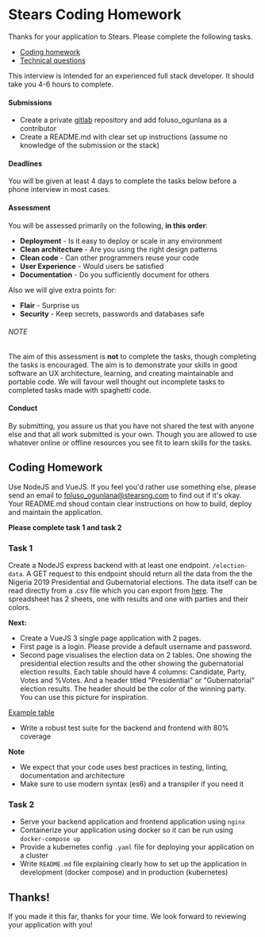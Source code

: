 Stears Coding Homework
======================

Thanks for your application to Stears.
Please complete the following tasks.

* [Coding homework](#coding-homework)
* [Technical questions](#technical-questions)

This interview is intended for an experienced full stack developer. 
It should take you 4-6 hours to complete.

#### Submissions
- Create a private [gitlab](https://gitlab.com/) repository and add foluso_ogunlana as a contributor
- Create a README.md with clear set up instructions (assume no knowledge of the submission or the stack)

#### Deadlines
You will be given at least 4 days to complete the tasks below before a phone interview in most cases.

#### Assessment
You will be assessed primarily on the following, **in this order**:
* **Deployment** - Is it easy to deploy or scale in any environment
* **Clean architecture** - Are you using the right design patterns
* **Clean code** - Can other programmers reuse your code
* **User Experience** - Would users be satisfied
* **Documentation** - Do you sufficiently document for others

Also we will give extra points for:
* **Flair** - Surprise us
* **Security** - Keep secrets, passwords and databases safe

###### NOTE
The aim of this assessment is **not** to complete the tasks, though completing the tasks is encouraged. The aim is to demonstrate your skills in good software an UX architecture, learning, and creating maintainable and portable code. We will favour well thought out incomplete tasks to completed tasks made with spaghetti code.

#### Conduct
By submitting, you assure us that you have not shared the test with anyone else and that all work submitted is your own. Though you are allowed to use whatever online or offline resources you see fit to learn skills for the tasks.

## **Coding Homework**

Use NodeJS and VueJS. If you feel you'd rather use something else, please send an email to foluso_ogunlana@stearsng.com to find out if it's okay. Your README.md shoud contain clear instructions on how to build, deploy and maintain the application.

**Please complete task 1 and task 2**

### Task 1

Create a NodeJS express backend with at least one endpoint. `/election-data`. A GET request to this endpoint should return all the data from the the Nigeria 2019 Presidential and Gubernatorial elections. The data itself can be read directly from a .csv file which you can export from [here](https://docs.google.com/spreadsheets/d/1kPp3SY7kNOOURNoLQF0EHXBNlmvyPYcUk1eWmwUjTj4/edit?usp=sharing). The spreadsheet has 2 sheets, one with results and one with parties and their colors.

**Next:**

- Create a VueJS 3 single page application with 2 pages. 
- First page is a login. Please provide a default username and password.
- Second page visualises the election data on 2 tables. One showing the presidential election results and the other showing the gubernatorial election results. Each table should have 4 columns: Candidate, Party, Votes and %Votes. And a header titled "Presidential" or "Gubernatorial" election results. The header should be the color of the winning party. You can use this picture for inspiration.

[Example table](/../master/interviews/table.png?raw=true "Example Table")

- Write a robust test suite for the backend and frontend with 80% coverage

**Note**
- We expect that your code uses best practices in testing, linting, documentation and architecture
- Make sure to use modern syntax (es6) and a transpiler if you need it

### Task 2

- Serve your backend application and frontend application using `nginx`
- Containerize your application using docker so it can be run using `docker-compose up`
- Provide a kubernetes config `.yaml` file for deploying your application on a cluster
- Write `README.md` file explaining clearly how to set up the application in development (docker compose) and in production (kubernetes)

## Thanks!

If you made it this far, thanks for your time.
We look forward to reviewing your application with you!
